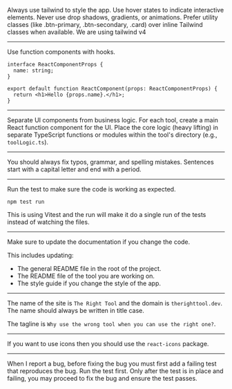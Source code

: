 Always use tailwind to style the app.
Use hover states to indicate interactive elements.
Never use drop shadows, gradients, or animations.
Prefer utility classes (like .btn-primary, .btn-secondary, .card) over inline Tailwind classes when available.
We are using tailwind v4 

---

Use function components with hooks.

```tsx
interface ReactComponentProps {
  name: string;
}

export default function ReactComponent(props: ReactComponentProps) {
  return <h1>Hello {props.name}.</h1>;
}
```

---

Separate UI components from business logic.
For each tool, create a main React function component for the UI.
Place the core logic (heavy lifting) in separate TypeScript functions or modules within the tool's directory (e.g., `toolLogic.ts`).

---

You should always fix typos, grammar, and spelling mistakes.
Sentences start with a capital letter and end with a period.

---

Run the test to make sure the code is working as expected.

```npm
npm test run
```

This is using Vitest and the run will make it do a single run of the tests instead of watching the files.

---

Make sure to update the documentation if you change the code.

This includes updating:

- The general README file in the root of the project.
- The README file of the tool you are working on.
- The style guide if you change the style of the app.

---

The name of the site is `The Right Tool` and the domain is `therighttool.dev`.
The name should always be written in title case.

The tagline is `Why use the wrong tool when you can use the right one?`.

---

If you want to use icons then you should use the `react-icons` package.

---

When I report a bug, before fixing the bug you must first add a failing test that reproduces the bug. Run the test first. Only after the test is in place and failing, you may proceed to fix the bug and ensure the test passes.